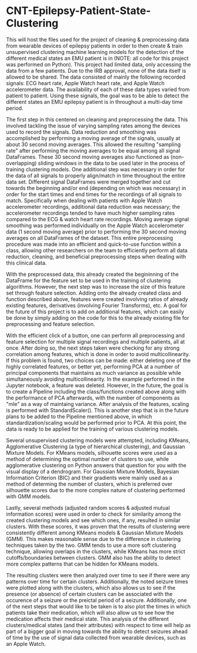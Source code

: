 # CNT-Epilepsy-Patient-State-Clustering
This will host the files used for the project of cleaning &amp; preprocessing data from wearable devices of epilepsy patients in order to then create &amp; train unsupervised clustering machine learning models for the detection of the different medical states an EMU patient is in (NOTE: all code for this project was performed on Python). This project had limited data, only accessing the data from a few patients. Due to the IRB approval, none of the data itself is allowed to be shared. The data consisted of mainly the following recorded signals: ECG heart rate, Apple Watch heart rate, and Apple Watch accelerometer data. The availability of each of these data types varied from patient to patient. Using these signals, the goal was to be able to detect the different states an EMU epilepsy patient is in throughout a multi-day time period. 

The first step in this centered on cleaning and preprocessing the data. This involved tackling the issue of varying sampling rates among the devices used to record the signals. Data reduction and smoothing was accomplished by performing a moving average of the signals, usually at about 30 second moving averages. This allowed the resulting "sampling rate" after performing the moving averages to be equal among all signal DataFrames. These 30 second moving averages also functioned as (non-overlapping) sliding windows in the data to be used later in the process of training clustering models. One additional step was necessary in order for the data of all signals to properly align/match in time throughout the entire data set. Different signal DataFrames were merged together and cut towards the beginning and/or end (depending on which was necessary) in order for the start times and end times for the recordings of all signals to match. 
Specifically when dealing with patients with Apple Watch accelerometer recordings, additional data reduction was necessary; the accelerometer recordings tended to have much higher sampling rates compared to the ECG & watch heart rate recordings. Moving average signal smoothing was performed individually on the Apple Watch accelerometer data (1 second moving average) prior to performing the 30 second moving averages on all DataFrames of the dataset. 
This entire preprocessing procedure was made into an efficient and quick-to-use function within a class, allowing other researchers on the team to efficiently perform all data reduction, cleaning, and beneficial preprocessing steps when dealing with this clinical data. 

With the preprocessed data, this already created the begininning of the DataFrame for the feature set to be used in the training of clustering algorithms. However, the next step was to increase the size of this feature set through feature selection. Adding onto the already created class and function described above, features were created involving ratios of already existing features, derivatives (involving Fourier Transforms), etc. A goal for the future of this project is to add on additional features, which can easily be done by simply adding on the code for this to the already existing file for preprocessing and feature selection. 

With the efficient click of a button, one can perform all preprocessing and feature selection for multiple signal recordings and multiple patients, all at once. After doing so, the next steps taken were checking for any strong correlation among features, which is done in order to avoid multicollinearity. If this problem is found, two choices can be made: either deleting one of the highly correlated features, or better yet, performing PCA at a number of principal components that maintains as much variance as possible while simultaneously avoiding multicollinearity. In the example performed in the Jupyter notebook, a feature was deleted. However, in the future, the goal is to create a Pipeline including the class/functions created above along with the performance of PCA afterwards, with the number of components as "mle" as a way of maintaing variance. After analysis of the features, scaling is performed with StandardScaler(). This is another step that is in the future plans to be added to the Pipeline mentioned above, in which standardization/scaling would be performed prior to PCA. At this point, the data is ready to be applied for the training of various clustering models. 

Several unsupervised clustering models were attempted, including KMeans, Agglomerative Clustering (a type of hierarchical clustering), and Gaussian Mixture Models. For KMeans models, silhouette scores were used as a method of determining the optimal number of clusters to use, while agglomerative clustering on Python answers  that question for you with the visual display of a dendrogram. For Gaussian Mixture Models, Bayesian Information Criterion (BIC) and their gradients were mainly used as a method of determing the number of clusters, which is preferred over silhouette scores due to the more complex nature of clustering performed with GMM models. 

Lastly, several methods (adjusted random scores &amp; adjusted mutual information scores) were used in order to check for similarity among the created clustering models and see which ones, if any, resulted in similar clusters. With these scores, it was proven that the results of clustering were consistently different among KMeans models & Gaussian Mixture Models (GMM). This makes reasonable sense due to the difference in clustering techniques taken by the two. GMM tends to use a more soft clustering technique, allowing overlaps in the clusters, while KMeans has more strict cutoffs/boundaries between clusters. GMM also has the ability to detect more complex patterns that can be hidden for KMeans models.

The resulting clusters were then analyzed over time to see if there were any patterns over time for certain clusters. Additionally, the noted seizure times were plotted along with the clusters, which also allows us to see if the presence (or absence) of certain clusters can be associated with the occurence of a seizure or the preictal period of a seizure. Additionally, one of the next steps that would like to be taken is to also plot the times in which patients take their medication, which will also allow us to see how the medication affects their medical state. This analysis of the different clusters/medical states (and their attributes) with respect to time will help as part of a bigger goal in moving towards the ability to detect seizures ahead of time by the use of signal data collected from wearable devices, such as an Apple Watch. 
